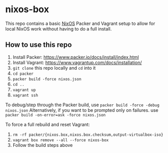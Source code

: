 # nixos-box

This repo contains a basic [NixOS](https://nixos.org/) Packer and Vagrant setup to allow for 
local NixOS work without having to do a full install. 

## How to use this repo
1. Install Packer: https://www.packer.io/docs/install/index.html
2. Install Vagrant: https://www.vagrantup.com/docs/installation/
3. `git clone` this repo locally and `cd` into it
4. `cd packer`
5. `packer build -force nixos.json`
6. `cd ..`
7. `vagrant up`
8. `vagrant ssh`

To debug/step through the Packer build, use `packer build -force -debug nixos.json`
Alternatively, if you want to be prompted only on failures. use ` packer build -on-error=ask -force nixos.json`

To force a full rebuild and reset Vagrant:
1. `rm -rf packer/{nixos.box,nixos.box.checksum,output-virtualbox-iso}`
2. `vagrant box remove --all --force nixos-box`
3. Follow the build steps above
